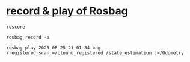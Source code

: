 # [record & play of Rosbag ](https://github.com/shu1ong/gitblog/issues/30)

```
roscore
```
```
rosbag record -a 
```
```
rosbag play 2023-08-25-21-01-34.bag /registered_scan:=/clound_registered /state_estimation :=/Odometry
```